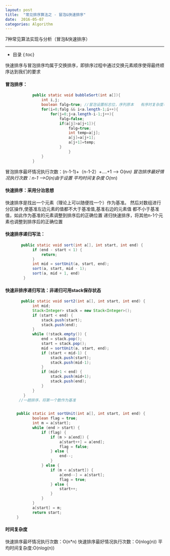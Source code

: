 ```yaml
---
layout: post
title:  "常见排序算法之 - 冒泡&快速排序"
date:  2016-05-07
categories: Algorithm
---
```


7种常见算法实现与分析（冒泡&快速排序）

---

- 目录
  {:toc}

快速排序与冒泡排序均属于交换排序，即排序过程中通过交换元素顺序使得最终顺序达到我们的要求

#### 冒泡排序：

```java
        	public static void bubbleSort(int a[]){
        		int i,j;
        		boolean falg=true; //冒泡设置标志位，序列原本	有序时复杂度可为 O(n)
        		for(i=0;falg && i<a.length-1;i++){
    				for(j=0;j<a.length-i-1;j++){
    					falg=false;
    					if(a[j]>a[j+1]){
    						falg=true;
    						int temp=a[j];
    						a[j]=a[j+1];
    						a[j+1]=temp;
    					}
 	                        }
    			}
        	}
```

冒泡排序最坏情况执行次数：(n-1-1)+（n-1-2）+....+1 --> O(n*n)
冒泡排序最好情况执行次数：n-1 -->O(n)由于设置
平均时间复杂度 O(n*n)
​  

#### 快速排序：采用分治思想

快速排序是找出一个元素（理论上可以随便找一个）作为基准。
然后对数组进行分区操作,使基准左边元素的值都不大于基准值,基准右边的元素值 都不小于基准值，如此作为基准的元素调整到排序后的正确位置
递归快速排序，将其他n-1个元素也调整到排序后的正确位置

#### 快速排序递归写法：

```java
   	   public static void sort(int a[], int start, int end) {
	  		if (end - start < 1) {
	  			return;
	  		}
	  		int mid = sortUnit(a, start, end);
	  		sort(a, start, mid - 1);
	  		sort(a, mid + 1, end)
	    }
```

#### 快速非排序递归写法：非递归可用stack保存状态

```java
 	   public static void sort2(int a[], int start, int end) {
	  		int mid;
	  		Stack<Integer> stack = new Stack<Integer>();		
	  		if (start < end) {
 	 			stack.push(start);
 	 			stack.push(end);
	  		}
	  		while (!stack.empty()) {
	  			end = stack.pop();
 	 			start = stack.pop();
 	 			mid = sortUnit(a, start, end);
 	 			if (start < mid-1) {
 	 				stack.push(start);
 	 				stack.push(mid-1);
 	 			}
  				if (mid+1 < end) {
 	 				stack.push(mid+1);
 	 				stack.push(end);
 	 			}
	  		}
	  	}
 	  //一趟排序，将第一个数作为基准


 	 public static int sortUnit(int a[], int start, int end) {
			boolean flag = true;
			int m = a[start];
			while (end > start) {
				if (flag) {
					if (m > a[end]) {
						a[start++] = a[end];
						flag = false;
					} else {
						end--;
					}	
				} else {
					if (m < a[start]) {
						a[end--] = a[start];
						flag = true;
					} else {
						start++;
					}
				}
			}
			a[start] = m;
			return start;
 	 }
```

#### 时间复杂度

快速排序最坏情况执行次数：O(n*n)
快速排序最好情况执行次数：O(nlog(n))
平均时间复杂度:O(nlog(n))







